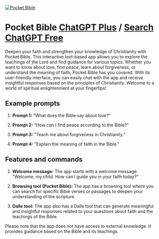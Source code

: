 
[![Pocket Bible](https://files.oaiusercontent.com/file-Jh5Ny7dCn1vblGmpyqAy97bE?se=2123-10-17T23%3A12%3A46Z&sp=r&sv=2021-08-06&sr=b&rscc=max-age%3D31536000%2C%20immutable&rscd=attachment%3B%20filename%3Def472790-3efa-4780-b894-c7a2f55d2145.png&sig=yFELFzcm8qNFDlJZNvfXBKRx/jYJ8bkJkL0WmuZccno%3D)](https://chat.openai.com/g/g-fUVNu0iMs-pocket-bible)

# Pocket Bible [ChatGPT Plus](https://chat.openai.com/g/g-fUVNu0iMs-pocket-bible) / [Search ChatGPT Free](https://gptcall.net/index.html#/?search=Pocket%20Bible)

Deepen your faith and strengthen your knowledge of Christianity with Pocket Bible. This interactive text-based app allows you to explore the teachings of the Lord and find guidance for various topics. Whether you want to know about love, find peace, learn about forgiveness, or understand the meaning of faith, Pocket Bible has you covered. With its user-friendly interface, you can easily chat with the app and receive insightful responses based on the principles of Christianity. Welcome to a world of spiritual enlightenment at your fingertips!

## Example prompts

1. **Prompt 1:** "What does the Bible say about love?"

2. **Prompt 2:** "How can I find peace according to the Bible?"

3. **Prompt 3:** "Teach me about forgiveness in Christianity."

4. **Prompt 4:** "Explain the meaning of faith in the Bible."

## Features and commands

1. **Welcome message:** The app starts with a welcome message: "Welcome, my child. How can I guide you in your faith today?"

2. **Browsing tool (Pocket Bible):** The app has a browsing tool where you can search for specific Bible verses or passages to deepen your understanding of the scripture.

3. **Dalle tool:** The app also has a Dalle tool that can generate meaningful and insightful responses related to your questions about faith and the teachings of the Bible.

Please note that the app does not have access to external knowledge. It provides guidance based on the Bible and its teachings.


